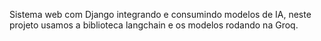 Sistema web com Django integrando e consumindo modelos de IA, neste projeto usamos a biblioteca langchain e os modelos rodando na Groq.
